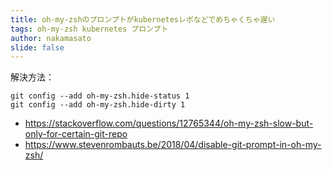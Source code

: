 ```yaml
---
title: oh-my-zshのプロンプトがkubernetesレポなどでめちゃくちゃ遅い
tags: oh-my-zsh kubernetes プロンプト
author: nakamasato
slide: false
---
```

解決方法：

```
git config --add oh-my-zsh.hide-status 1
git config --add oh-my-zsh.hide-dirty 1
```

- https://stackoverflow.com/questions/12765344/oh-my-zsh-slow-but-only-for-certain-git-repo
- https://www.stevenrombauts.be/2018/04/disable-git-prompt-in-oh-my-zsh/

